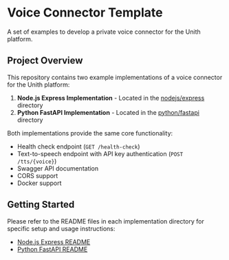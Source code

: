 # Voice Connector Template

A set of examples to develop a private voice connector for the Unith platform.

## Project Overview

This repository contains two example implementations of a voice connector for the Unith platform:

1. **Node.js Express Implementation** - Located in the [nodejs/express](./nodejs/express) directory
2. **Python FastAPI Implementation** - Located in the [python/fastapi](./python/fastapi) directory

Both implementations provide the same core functionality:

- Health check endpoint (`GET /health-check`)
- Text-to-speech endpoint with API key authentication (`POST /tts/{voice}`)
- Swagger API documentation
- CORS support
- Docker support

## Getting Started

Please refer to the README files in each implementation directory for specific setup and usage instructions:

- [Node.js Express README](./nodejs/express/README.md)
- [Python FastAPI README](./python/fastapi/README.md)
